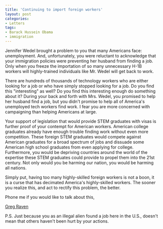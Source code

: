 ```yaml
---
title: 'Continuing to import foreign workers'
layout: post
categories:
- Letters
tags:
- Barack Hussein Obama
- immigration
---
```


Jennifer Wedel brought a problem to you that many Americans face: unemployment. And, unfortunately, you were reluctant to acknowledge that your immigration policies were preventing her husband from finding a job. Only when you freeze the importation of so many unnecessary H-1B workers will highly-trained individuals like Mr. Wedel will get back to work.  
  
There are hundreds of thousands of technology workers who are either looking for a job or who have simply stopped looking for a job. Do you find this "interesting" as well? Do you find this interesting enough do something about it? During your back and forth with Mrs. Wedel, you promised to help her husband find a job, but you didn't promise to help all of America's unemployed tech workers find work. I fear you are more concerned with campaigning than helping Americans at large.

Your support of legislation that would provide STEM graduates with visas is further proof of your contempt for American workers. American college graduates already have enough trouble finding work without even more competition. These foreign STEM graduates would compete against American graduates for a broad spectrum of jobs and dissuade some American high school graduates from even applying for college. Furthermore, you would be depriving countries around the world of the expertise these STEM graduates could provide to propel them into the 21st century. Not only would you be harming our nation, you would be harming all nations.

Simply put, having too many highly-skilled foreign workers is not a boon, it is a curse that has decimated America's highly-skilled workers. The sooner you realize this, and act to rectify this problem, the better.

Phone me if you would like to talk about this,

[Greg Raven](https://www.gregraven.org/)

P.S. Just because you as an illegal alien found a job here in the U.S., doesn't mean that others haven't been hurt by your actions.